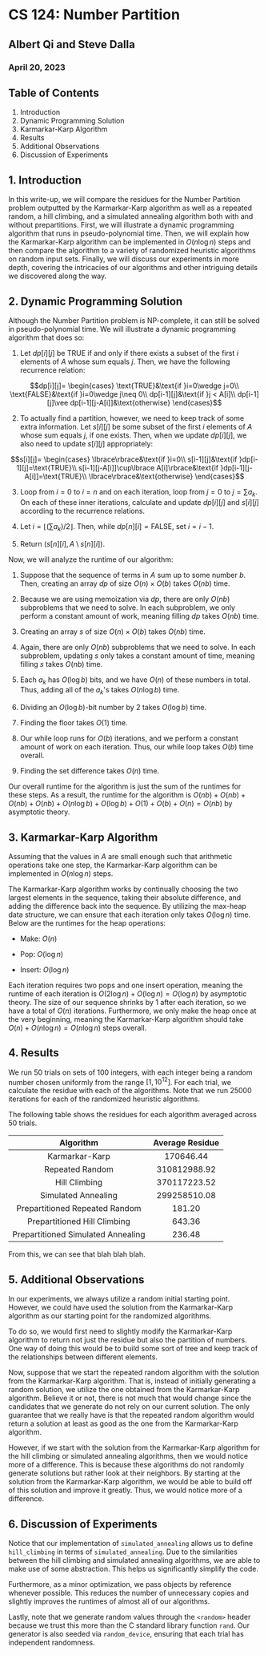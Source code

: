 # CS 124: Number Partition 
## Albert Qi and Steve Dalla
### April 20, 2023

## Table of Contents
1. Introduction
2. Dynamic Programming Solution
3. Karmarkar-Karp Algorithm
4. Results
5. Additional Observations
6. Discussion of Experiments

## 1. Introduction

In this write-up, we will compare the residues for the Number Partition problem outputted by the Karmarkar-Karp algorithm as well as a repeated random, a hill climbing, and a simulated annealing algorithm both with and without prepartitions. First, we will illustrate a dynamic programming algorithm that runs in pseudo-polynomial time. Then, we will explain how the Karmarkar-Karp algorithm can be implemented in $O(n\log n)$ steps and then compare the algorithm to a variety of randomized heuristic algorithms on random input sets. Finally, we will discuss our experiments in more depth, covering the intricacies of our algorithms and other intriguing details we discovered along the way.

## 2. Dynamic Programming Solution

Although the Number Partition problem is NP-complete, it can still be solved in pseudo-polynomial time. We will illustrate a dynamic programming algorithm that does so:

1. Let $dp[i][j]$ be $\text{TRUE}$ if and only if there exists a subset of the first $i$ elements of $A$ whose sum equals $j$. Then, we have the following recurrence relation:

$$dp[i][j]=
\begin{cases}
\text{TRUE}&\text{if }i=0\wedge j=0\\
\text{FALSE}&\text{if }i=0\wedge j\neq 0\\
dp[i-1][j]&\text{if }j < A[i]\\
dp[i-1][j]\vee dp[i-1][j-A[i]]&\text{otherwise}
\end{cases}$$

2. To actually find a partition, however, we need to keep track of some extra information. Let $s[i][j]$ be some subset of the first $i$ elements of $A$ whose sum equals $j$, if one exists. Then, when we update $dp[i][j]$, we also need to update $s[i][j]$ appropriately:

$$s[i][j]=
\begin{cases}
\lbrace\rbrace&\text{if }i=0\\
s[i-1][j]&\text{if }dp[i-1][j]=\text{TRUE}\\
s[i-1][j-A[i]]\cup\lbrace A[i]\rbrace&\text{if }dp[i-1][j-A[i]]=\text{TRUE}\\
\lbrace\rbrace&\text{otherwise}
\end{cases}$$

3. Loop from $i=0$ to $i=n$ and on each iteration, loop from $j=0$ to $j=\sum a_k$. On each of these inner iterations, calculate and update $dp[i][j]$ and $s[i][j]$ according to the recurrence relations.

4. Let $i=\lfloor(\sum a_k)/2\rfloor$. Then, while $dp[n][i]=\text{FALSE}$, set $i=i-1$.

5. Return $(s[n][i],A\setminus s[n][i])$.

Now, we will analyze the runtime of our algorithm:

1. Suppose that the sequence of terms in $A$ sum up to some number $b$. Then, creating an array $dp$ of size $O(n)\times O(b)$ takes $O(nb)$ time.

2. Because we are using memoization via $dp$, there are only $O(nb)$ subproblems that we need to solve. In each subproblem, we only perform a constant amount of work, meaning filling $dp$ takes $O(nb)$ time.

3. Creating an array $s$ of size $O(n)\times O(b)$ takes $O(nb)$ time.

4. Again, there are only $O(nb)$ subproblems that we need to solve. In each subproblem, updating $s$ only takes a constant amount of time, meaning filling $s$ takes $O(nb)$ time.

5. Each $a_k$ has $O(\log b)$ bits, and we have $O(n)$ of these numbers in total. Thus, adding all of the $a_k$'s takes $O(n\log b)$ time.

6. Dividing an $O(\log b)$-bit number by $2$ takes $O(\log b)$ time.

7. Finding the floor takes $O(1)$ time.

8. Our while loop runs for $O(b)$ iterations, and we perform a constant amount of work on each iteration. Thus, our while loop takes $O(b)$ time overall.

9. Finding the set difference takes $O(n)$ time.

Our overall runtime for the algorithm is just the sum of the runtimes for these steps. As a result, the runtime for the algorithm is $O(nb)+O(nb)+O(nb)+O(nb)+O(n\log b)+O(\log b)+O(1)+O(b)+O(n)=O(nb)$ by asymptotic theory.

## 3. Karmarkar-Karp Algorithm

Assuming that the values in $A$ are small enough such that arithmetic operations take one step, the Karmarkar-Karp algorithm can be implemented in $O(n\log n)$ steps.

The Karmarkar-Karp algorithm works by continually choosing the two largest elements in the sequence, taking their absolute difference, and adding the difference back into the sequence. By utilizing the max-heap data structure, we can ensure that each iteration only takes $O(\log n)$ time. Below are the runtimes for the heap operations:

- Make: $O(n)$

- Pop: $O(\log n)$

- Insert: $O(\log n)$

Each iteration requires two pops and one insert operation, meaning the runtime of each iteration is $O(2\log n)+O(\log n)=O(\log n)$ by asymptotic theory. The size of our sequence shrinks by $1$ after each iteration, so we have a total of $O(n)$ iterations. Furthermore, we only make the heap once at the very beginning, meaning the Karmarkar-Karp algorithm should take $O(n)+O(n\log n)=O(n\log n)$ steps overall.

## 4. Results

We run $50$ trials on sets of $100$ integers, with each integer being a random number chosen uniformly from the range $[1,10^{12}]$. For each trial, we calculate the residue with each of the algorithms. Note that we run $25000$ iterations for each of the randomized heuristic algorithms.

The following table shows the residues for each algorithm averaged across $50$ trials.

| Algorithm                          | Average Residue |
| :---------------------------------:| :-------------: |
| Karmarkar-Karp                     | $170646.44$     |
| Repeated Random                    | $310812988.92$  |
| Hill Climbing                      | $370117223.52$  |
| Simulated Annealing                | $299258510.08$  |
| Prepartitioned Repeated Random     | $181.20$        |
| Prepartitioned Hill Climbing       | $643.36$        |
| Prepartitioned Simulated Annealing | $236.48$        |

From this, we can see that blah blah blah.

## 5. Additional Observations

In our experiments, we always utilize a random initial starting point. However, we could have used the solution from the Karmarkar-Karp algorithm as our starting point for the randomized algorithms.

To do so, we would first need to slightly modify the Karmarkar-Karp algorithm to return not just the residue but also the partition of numbers. One way of doing this would be to build some sort of tree and keep track of the relationships between different elements.

Now, suppose that we start the repeated random algorithm with the solution from the Karmarkar-Karp algorithm. That is, instead of initially generating a random solution, we utilize the one obtained from the Karmarkar-Karp algorithm. Believe it or not, there is not much that would change since the candidates that we generate do not rely on our current solution. The only guarantee that we really have is that the repeated random algorithm would return a solution at least as good as the one from the Karmarkar-Karp algorithm.

However, if we start with the solution from the Karmarkar-Karp algorithm for the hill climbing or simulated annealing algorithms, then we would notice more of a difference. This is because these algorithms do not randomly generate solutions but rather look at their neighbors. By starting at the solution from the Karmarkar-Karp algorithm, we would be able to build off of this solution and improve it greatly. Thus, we would notice more of a difference.

## 6. Discussion of Experiments

Notice that our implementation of `simulated_annealing` allows us to define `hill_climbing` in terms of `simulated_annealing`. Due to the similarities between the hill climbing and simulated annealing algorithms, we are able to make use of some abstraction. This helps us significantly simplify the code.

Furthermore, as a minor optimization, we pass objects by reference whenever possible. This reduces the number of unnecessary copies and slightly improves the runtimes of almost all of our algorithms.

Lastly, note that we generate random values through the `<random>` header because we trust this more than the C standard library function `rand`. Our generator is also seeded via `random_device`, ensuring that each trial has independent randomness.
